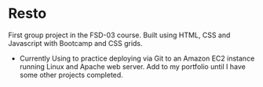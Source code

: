 # Resto
First group project in the FSD-03 course. 
Built using HTML, CSS and Javascript with Bootcamp and CSS grids.

* Currently Using to practice deploying via Git to an Amazon EC2 instance running Linux and Apache web server. Add to my portfolio until I have some other projects completed.


